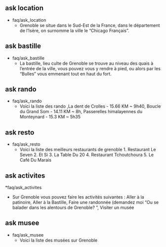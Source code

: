 ## ask location
* faq/ask_location
  - Grenoble se situe dans le Sud-Est de la France, dans le département de l’Isère, on surnomme la ville le “Chicago Français”.

## ask bastille
* faq/ask_bastille
  - La bastille, lieu culte de Grenoble se trouve au niveau des quais à l’entrée de la ville, vous pouvez vous y rendre à pied, ou alors par les “Bulles” vous emmenant tout en haut du fort.

## ask rando
* faq/ask_rando
  - Voici la liste des rando ,La dent de Crolles - 15.66 KM ~ 9h40, Boucle du Grand Som - 14.11 KM ~ 8h, Passerelles himalayennes du Monteynard - 15.3 KM ~ 5h35

## ask resto
* faq/ask_resto
  - Voici la liste des meilleurs restaurants de grenoble 1. Restaurant Le Seven  2. Et Si 3. La Table Du 20 4. Restaurant Tchoutchoura 5. Le Café Du Marais

## ask activites
*faq/ask_activites
  - Sur Grenoble vous pouvez faire les activités suivantes : Aller à la patinoire, Aller à la Bastille, Faire une randonnée (demandez moi “Ou  se balader dans les alentours de Grenoble? ”, Visiter un musée

## ask musee
* faq/ask_musee
  - Voici la liste des musées sur Grenoble